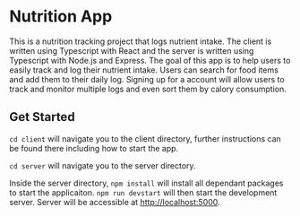 # Nutrition App

This is a nutrition tracking project that logs nutrient intake. The client is written using Typescript with React and the server is written using Typescript with Node.js and Express. The goal of this app is to help users to easily track and log their nutrient intake. Users can search for food items and add them to their daily log. Signing up for a account will allow users to track and monitor multiple logs and even sort them by calory consumption.

## Get Started

`cd client` will navigate you to the client directory, further instructions can be found there including how to start the app.

`cd server` will navigate you to the server directory.

Inside the server directory, `npm install` will install all dependant packages to start the applicaiton. `npm run devstart` will then start the development server. Server will be accessible at [http://localhost:5000](http://localhost:5000). 
